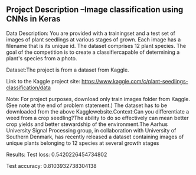 ## Project Description –Image classification using CNNs in Keras

Data Description:
You  are provided  with a  trainingset  and  a  test  set  of images  of plant  seedlings  at  various  stages of  grown. Each  image  has  a filename 
that is its unique id. The dataset comprises 12 plant species. The goal of the competition is to create a classifiercapable of determining a plant's 
species from a photo.

Dataset:The project is from a dataset from Kaggle.

Link to the Kaggle project site: https://www.kaggle.com/c/plant-seedlings-classification/data

Note: For project purposes, download only train images folder from Kaggle.(See note at the end of problem statement.)
The dataset has to be downloaded from the above Kagglewebsite.Context:Can you differentiate a weed from a crop seedling?The ability to do so effectively 
can mean better crop yields and better stewardship of the environment.The Aarhus University Signal Processing group, in collaboration with 
University of Southern Denmark, has recently released a dataset containing images of unique plants belonging to 12 species at several growth stages

Results:
Test loss: 0.5420226454734802

Test accuracy: 0.8103932738304138
